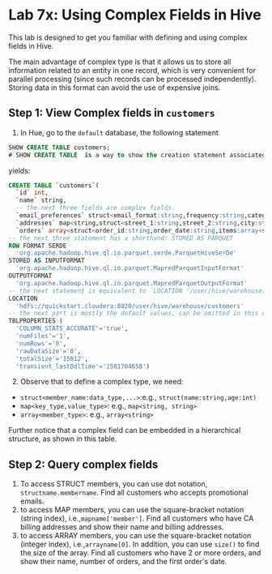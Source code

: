 # Lab 7x: Using Complex Fields in Hive

This lab is designed to get you familiar with defining and using complex fields in Hive. 

The main advantage of complex type is that it allows us to store all information related to an entity in one record, which is very convenient for parallel processing (since such records can be processed independently). Storing data in this format can avoid the use of expensive joins. 

## Step 1: View Complex fields in `customers`

1. In Hue, go to the `default` database, the following statement

```sql
SHOW CREATE TABLE customers;
# SHOW CREATE TABLE  is a way to show the creation statement associated with a table.
```

yields:

```sql 
CREATE TABLE `customers`(
  `id` int, 
  `name` string, 
  -- the next three fields are complex fields.
  `email_preferences` struct<email_format:string,frequency:string,categories:struct<promos:boolean,surveys:boolean>>, 
  `addresses` map<string,struct<street_1:string,street_2:string,city:string,state:string,zip_code:string>>, 
  `orders` array<struct<order_id:string,order_date:string,items:array<struct<product_id:int,sku:string,name:string,price:double,qty:int>>>>)
-- the next three statement has a shorthand: STORED AS PARQUET
ROW FORMAT SERDE 
  'org.apache.hadoop.hive.ql.io.parquet.serde.ParquetHiveSerDe' 
STORED AS INPUTFORMAT 
  'org.apache.hadoop.hive.ql.io.parquet.MapredParquetInputFormat' 
OUTPUTFORMAT 
  'org.apache.hadoop.hive.ql.io.parquet.MapredParquetOutputFormat'
-- the next statement is equivalent to `LOCATION '/user/hive/warehouse/customers'` in our setting. The `hdfs://quickstart.cloudera:8020` part is the HDFS host URL & port.
LOCATION
  'hdfs://quickstart.cloudera:8020/user/hive/warehouse/customers'
-- the next part is mostly the default values, can be omitted in this case
TBLPROPERTIES (
  'COLUMN_STATS_ACCURATE'='true', 
  'numFiles'='1', 
  'numRows'='0', 
  'rawDataSize'='0', 
  'totalSize'='15812', 
  'transient_lastDdlTime'='1501704658')
```

2. Observe that to define a complex type, we need:

- `struct<member_name:data_type,...>`:e.g., `struct(name:string,age:int)`
- `map<key_type,value_type>`: e.g., `map<string, string>`
- `array<member_type>`: e.g., `array<string>`

Further notice that a complex field can be embedded in a hierarchical structure, as shown in this table.  

## Step 2: Query complex fields

1. To access STRUCT members, you can use dot notation, `structname.membername`. Find all customers who accepts promotional emails.
2. to access MAP members, you can use the square-bracket notation (string index), i.e.,`mapname['member']`. Find all customers who have CA billing addresses and show their name and billing addresses.
3. to access ARRAY members, you can use the square-bracket notation (integer index), i.e.,`arrayname[0]`. In addition, you can use `size()` to find the size of the array. Find all customers who have 2 or more orders, and show their name, number of orders, and the first order's date.
